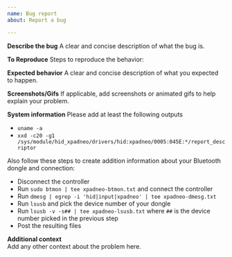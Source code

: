 ```yaml
---
name: Bug report
about: Report a bug

---
```


**Describe the bug**
A clear and concise description of what the bug is.

**To Reproduce**
Steps to reproduce the behavior:

**Expected behavior**
A clear and concise description of what you expected to happen.

**Screenshots/Gifs**
If applicable, add screenshots or animated gifs to help explain your problem.

**System information**
Please add at least the following outputs
  - `uname -a`
  - `xxd -c20 -g1 /sys/module/hid_xpadneo/drivers/hid:xpadneo/0005:045E:*/report_descriptor`

Also follow these steps to create addition information about your Bluetooth dongle and connection:
  - Disconnect the controller
  - Run `sudo btmon | tee xpadneo-btmon.txt` and connect the controller
  - Run `dmesg | egrep -i 'hid|input|xpadneo' | tee xpadneo-dmesg.txt`
  - Run `lsusb` and pick the device number of your dongle
  - Run `lsusb -v -s## | tee xpadneo-lsusb.txt` where `##` is the device number picked in the previous step
  - Post the resulting files

**Additional context**  
Add any other context about the problem here.
